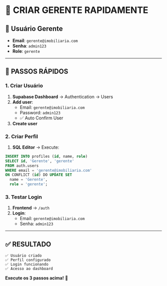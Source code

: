 # 🚀 CRIAR GERENTE RAPIDAMENTE

## 👤 Usuário Gerente
- **Email**: `gerente@imobiliaria.com`
- **Senha**: `admin123`
- **Role**: `gerente`

---

## 🔧 PASSOS RÁPIDOS

### **1. Criar Usuário**
1. **Supabase Dashboard** → Authentication → Users
2. **Add user**:
   - Email: `gerente@imobiliaria.com`
   - Password: `admin123`
   - ✅ Auto Confirm User
3. **Create user**

### **2. Criar Perfil**
1. **SQL Editor** → Execute:
```sql
INSERT INTO profiles (id, name, role)
SELECT id, 'Gerente', 'gerente'
FROM auth.users
WHERE email = 'gerente@imobiliaria.com'
ON CONFLICT (id) DO UPDATE SET
  name = 'Gerente',
  role = 'gerente';
```

### **3. Testar Login**
1. **Frontend** → `/auth`
2. **Login**:
   - Email: `gerente@imobiliaria.com`
   - Senha: `admin123`

---

## ✅ RESULTADO
```
✅ Usuário criado
✅ Perfil configurado
✅ Login funcionando
✅ Acesso ao dashboard
```

**Execute os 3 passos acima!** 🚀
